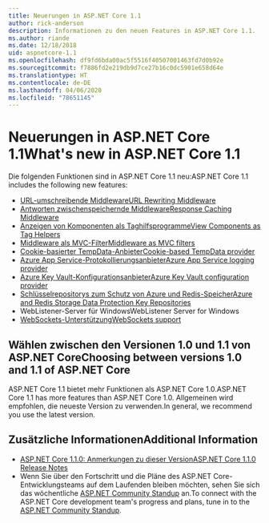 ```yaml
---
title: Neuerungen in ASP.NET Core 1.1
author: rick-anderson
description: Informationen zu den neuen Features in ASP.NET Core 1.1.
ms.author: riande
ms.date: 12/18/2018
uid: aspnetcore-1.1
ms.openlocfilehash: df9fd6bda00ac5f5516f40507001463fd7d0b92e
ms.sourcegitcommit: f7886fd2e219db9d7ce27b16c0dc5901e658d64e
ms.translationtype: HT
ms.contentlocale: de-DE
ms.lasthandoff: 04/06/2020
ms.locfileid: "78651145"
---
```

# <a name="whats-new-in-aspnet-core-11"></a><span data-ttu-id="526c2-103">Neuerungen in ASP.NET Core 1.1</span><span class="sxs-lookup"><span data-stu-id="526c2-103">What's new in ASP.NET Core 1.1</span></span>

<span data-ttu-id="526c2-104">Die folgenden Funktionen sind in ASP.NET Core 1.1 neu:</span><span class="sxs-lookup"><span data-stu-id="526c2-104">ASP.NET Core 1.1 includes the following new features:</span></span>

- [<span data-ttu-id="526c2-105">URL-umschreibende Middleware</span><span class="sxs-lookup"><span data-stu-id="526c2-105">URL Rewriting Middleware</span></span>](xref:fundamentals/url-rewriting)
- [<span data-ttu-id="526c2-106">Antworten zwischenspeichernde Middleware</span><span class="sxs-lookup"><span data-stu-id="526c2-106">Response Caching Middleware</span></span>](xref:performance/caching/middleware)
- [<span data-ttu-id="526c2-107">Anzeigen von Komponenten als Taghilfsprogramme</span><span class="sxs-lookup"><span data-stu-id="526c2-107">View Components as Tag Helpers</span></span>](xref:mvc/views/view-components#invoking-a-view-component-as-a-tag-helper)
- [<span data-ttu-id="526c2-108">Middleware als MVC-Filter</span><span class="sxs-lookup"><span data-stu-id="526c2-108">Middleware as MVC filters</span></span>](xref:mvc/controllers/filters#using-middleware-in-the-filter-pipeline)
- [<span data-ttu-id="526c2-109">Cookie-basierter TempData-Anbieter</span><span class="sxs-lookup"><span data-stu-id="526c2-109">Cookie-based TempData provider</span></span>](xref:fundamentals/app-state#tempdata)
- [<span data-ttu-id="526c2-110">Azure App Service-Protokollierungsanbieter</span><span class="sxs-lookup"><span data-stu-id="526c2-110">Azure App Service logging provider</span></span>](xref:fundamentals/logging/index#azure-app-service-provider)
- [<span data-ttu-id="526c2-111">Azure Key Vault-Konfigurationsanbieter</span><span class="sxs-lookup"><span data-stu-id="526c2-111">Azure Key Vault configuration provider</span></span>](xref:security/key-vault-configuration)
- [<span data-ttu-id="526c2-112">Schlüsselrepositorys zum Schutz von Azure und Redis-Speicher</span><span class="sxs-lookup"><span data-stu-id="526c2-112">Azure and Redis Storage Data Protection Key Repositories</span></span>](xref:security/data-protection/implementation/key-storage-providers)
- <span data-ttu-id="526c2-113">WebListener-Server für Windows</span><span class="sxs-lookup"><span data-stu-id="526c2-113">WebListener Server for Windows</span></span>
- [<span data-ttu-id="526c2-114">WebSockets-Unterstützung</span><span class="sxs-lookup"><span data-stu-id="526c2-114">WebSockets support</span></span>](xref:fundamentals/websockets)

## <a name="choosing-between-versions-10-and-11-of-aspnet-core"></a><span data-ttu-id="526c2-115">Wählen zwischen den Versionen 1.0 und 1.1 von ASP.NET Core</span><span class="sxs-lookup"><span data-stu-id="526c2-115">Choosing between versions 1.0 and 1.1 of ASP.NET Core</span></span>

<span data-ttu-id="526c2-116">ASP.NET Core 1.1 bietet mehr Funktionen als ASP.NET Core 1.0.</span><span class="sxs-lookup"><span data-stu-id="526c2-116">ASP.NET Core 1.1 has more features than ASP.NET Core 1.0.</span></span> <span data-ttu-id="526c2-117">Allgemeinen wird empfohlen, die neueste Version zu verwenden.</span><span class="sxs-lookup"><span data-stu-id="526c2-117">In general, we recommend you use the latest version.</span></span>

## <a name="additional-information"></a><span data-ttu-id="526c2-118">Zusätzliche Informationen</span><span class="sxs-lookup"><span data-stu-id="526c2-118">Additional Information</span></span>

- [<span data-ttu-id="526c2-119">ASP.NET Core 1.1.0: Anmerkungen zu dieser Version</span><span class="sxs-lookup"><span data-stu-id="526c2-119">ASP.NET Core 1.1.0 Release Notes</span></span>](https://github.com/dotnet/aspnetcore/releases/tag/1.1.0)
- <span data-ttu-id="526c2-120">Wenn Sie über den Fortschritt und die Pläne des ASP.NET Core-Entwicklungsteams auf dem Laufenden bleiben möchten, sehen Sie sich das wöchentliche [ASP.NET Community Standup](https://live.asp.net/) an.</span><span class="sxs-lookup"><span data-stu-id="526c2-120">To connect with the ASP.NET Core development team's progress and plans, tune in to the [ASP.NET Community Standup](https://live.asp.net/).</span></span>
